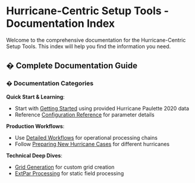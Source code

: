 # Hurricane-Centric Setup Tools - Documentation Index

Welcome to the comprehensive documentation for the Hurricane-Centric Setup Tools. This index will help you find the information you need.

## � Complete Documentation Guide

### **� Documentation Categories**

**Quick Start & Learning**:
- Start with [Getting Started](getting_started.md) using provided Hurricane Paulette 2020 data
- Reference [Configuration Reference](configuration_reference.md) for parameter details

**Production Workflows**:
- Use [Detailed Workflows](detailed_workflows.md) for operational processing chains
- Follow [Preparing New Hurricane Cases](preparing_new_hurricane_cases.md) for different hurricanes

**Technical Deep Dives**:
- [Grid Generation](generate_grid_for_hurricane_segments.md) for custom grid creation
- [ExtPar Processing](run_extpar_levante.md) for static field processing
